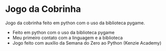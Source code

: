 # Jogo da Cobrinha

Jogo da cobrinha feito em python com o uso da biblioteca pygame.

* Feito em python com o uso da biblioteca pygame
* Meu primeiro contato com a linguagem e a biblioteca
* Jogo feito com auxílio da Semana do Zero ao Python (Kenzie Academy)

